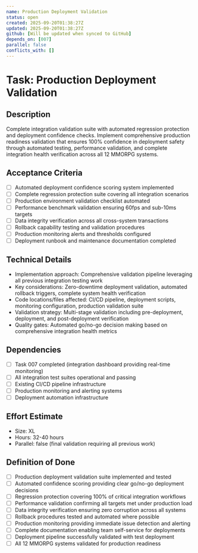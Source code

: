 ```yaml
---
name: Production Deployment Validation
status: open
created: 2025-09-20T01:38:27Z
updated: 2025-09-20T01:38:27Z
github: [Will be updated when synced to GitHub]
depends_on: [007]
parallel: false
conflicts_with: []
---
```


# Task: Production Deployment Validation

## Description
Complete integration validation suite with automated regression protection and deployment confidence checks. Implement comprehensive production readiness validation that ensures 100% confidence in deployment safety through automated testing, performance validation, and complete integration health verification across all 12 MMORPG systems.

## Acceptance Criteria
- [ ] Automated deployment confidence scoring system implemented
- [ ] Complete regression protection suite covering all integration scenarios
- [ ] Production environment validation checklist automated
- [ ] Performance benchmark validation ensuring 60fps and sub-10ms targets
- [ ] Data integrity verification across all cross-system transactions
- [ ] Rollback capability testing and validation procedures
- [ ] Production monitoring alerts and thresholds configured
- [ ] Deployment runbook and maintenance documentation completed

## Technical Details
- Implementation approach: Comprehensive validation pipeline leveraging all previous integration testing work
- Key considerations: Zero-downtime deployment validation, automated rollback triggers, complete system health verification
- Code locations/files affected: CI/CD pipeline, deployment scripts, monitoring configuration, production validation suite
- Validation strategy: Multi-stage validation including pre-deployment, deployment, and post-deployment verification
- Quality gates: Automated go/no-go decision making based on comprehensive integration health metrics

## Dependencies
- [ ] Task 007 completed (integration dashboard providing real-time monitoring)
- [ ] All integration test suites operational and passing
- [ ] Existing CI/CD pipeline infrastructure
- [ ] Production monitoring and alerting systems
- [ ] Deployment automation infrastructure

## Effort Estimate
- Size: XL
- Hours: 32-40 hours
- Parallel: false (final validation requiring all previous work)

## Definition of Done
- [ ] Production deployment validation suite implemented and tested
- [ ] Automated confidence scoring providing clear go/no-go deployment decisions
- [ ] Regression protection covering 100% of critical integration workflows
- [ ] Performance validation confirming all targets met under production load
- [ ] Data integrity verification ensuring zero corruption across all systems
- [ ] Rollback procedures tested and automated where possible
- [ ] Production monitoring providing immediate issue detection and alerting
- [ ] Complete documentation enabling team self-service for deployments
- [ ] Deployment pipeline successfully validated with test deployment
- [ ] All 12 MMORPG systems validated for production readiness